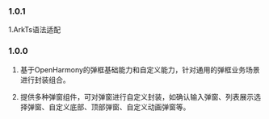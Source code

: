 ### 1.0.1

1.ArkTs语法适配

### 1.0.0

1. 基于OpenHarmony的弹框基础能力和自定义能力，针对通用的弹框业务场景进行封装组合。

2. 提供多种弹窗组件，可对弹窗进行自定义封装，如确认输入弹窗、列表展示选择弹窗、自定义底部、顶部弹窗、自定义动画弹窗等。


